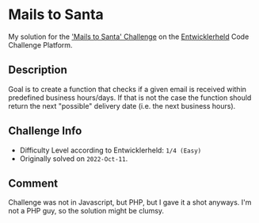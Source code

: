 # Mails to Santa

My solution for the ['Mails to Santa' Challenge](https://platform.entwicklerheld.de/challenge/mails-to-santa?technology=php) on the [Entwicklerheld](https://platform.entwicklerheld.de/) Code Challenge Platform.

Description
---
Goal is to create a function that checks if a given email is received within predefined business hours/days. If that is not the case the function should return the next "possible" delivery date (i.e. the next business hours).

Challenge Info
---
* Difficulty Level according to Entwicklerheld: `1/4 (Easy)`
* Originally solved on `2022-Oct-11`.

Comment
---
Challenge was not in Javascript, but PHP, but I gave it a shot anyways. I'm not a PHP guy, so the solution might be clumsy.